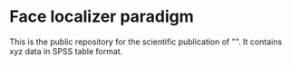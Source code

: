 # Face localizer paradigm

This is the public repository for the scientific publication of "".
It contains xyz data in SPSS table format.
